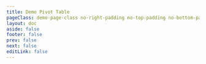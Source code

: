 ```yaml
---
title: Demo Pivot Table
pageClass: demo-page-class no-right-padding no-top-padding no-bottom-padding
layout: doc
aside: false
footer: false
prev: false
next: false
editLink: false
---
```


<script setup>
import { useData } from 'vitepress'
const { isDark } = useData()
</script>

<ClientOnly>
<iframe :src="`https://pro.rv-grid.com/demo/pivot?view=preview&theme=${isDark ? 'dark' : 'light'}`"
     style="width:100%; height: calc(100vh - 80px); border:0; border-radius: 4px; overflow:hidden;"
     title="Pivot Table"
   ></iframe>
</ClientOnly>
